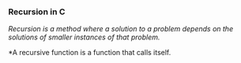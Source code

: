 ### Recursion in C


*Recursion is a method where a solution to a problem depends on the solutions of smaller instances of that problem.*

*A recursive function is a function that calls itself.
